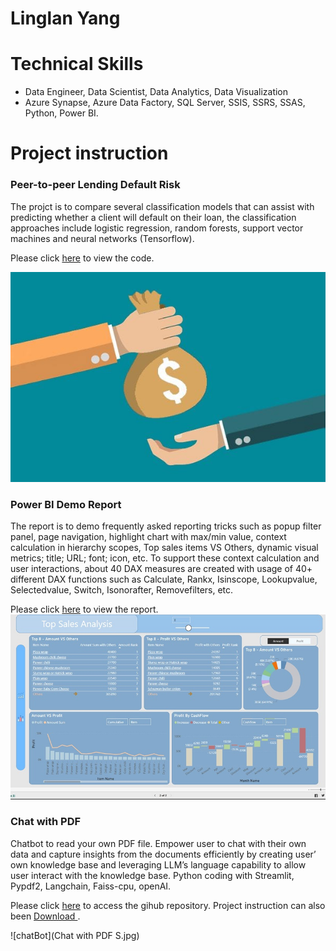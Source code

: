 # Linglan Yang

# Technical Skills
- Data Engineer, Data Scientist, Data Analytics, Data Visualization
- Azure Synapse, Azure Data Factory, SQL Server, SSIS, SSRS, SSAS, Python, Power BI.

# Project instruction

### Peer-to-peer Lending Default Risk
The projct is to compare several classification models that can assist with predicting whether a client will default on their loan, 
the classification approaches include logistic regression, random forests, support vector machines and neural networks (Tensorflow). 

Please click [here](https://github.com/LingLanY/Machine-Learning/blob/main/Peer-to-peer%20Lending%20Default%20Risk.ipynb) to view the code.

![loan](paying-off-a-loan-early.jpg)


### Power BI Demo Report
The report is to demo frequently asked reporting tricks such as popup filter panel, page navigation, highlight chart with max/min value, context calculation in hierarchy scopes, Top sales items VS Others, dynamic visual metrics; title; URL; font; icon, etc. To support these context calculation and user interactions, about 40 DAX measures are created with usage of 40+ different DAX functions such as Calculate, Rankx, Isinscope, Lookupvalue, Selectedvalue, Switch, Isonorafter, Removefilters, etc. 

Please click [here](https://app.powerbi.com/view?r=eyJrIjoiMmRmN2FmZDQtMzc2YS00MTExLTgyZTQtYzFkNWFkOTE3ZGQ1IiwidCI6IjA3ZWI2YmFlLWQ1MWEtNDBhYS1iZDMxLTIzMTE4NDdhM2I2ZiIsImMiOjJ9) to view the report.
![Power BI](PBI.jpg)

### Chat with PDF 
Chatbot to read your own PDF file. Empower user to chat with their own data and capture insights from the documents efficiently by creating user’ own knowledge base and leveraging LLM’s language capability to allow user interact with the knowledge base. Python coding with Streamlit, Pypdf2, Langchain, Faiss-cpu, openAI.

Please click [here](https://github.com/LingLanY/AI) to access the gihub repository.  Project instruction can also been <a href="Chat with PDF.pptx" download>Download </a>.

![chatBot](Chat with PDF S.jpg)
